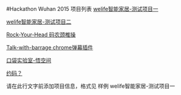 #Hackathon Wuhan 2015 项目列表
[welife智能家居-测试项目一](https://github.com/binhe22/HackWuhan2015) 

[welife智能家居-测试项目二](https://github.com/binhe22/HackWuhan2015)

[Rock-Your-Head 码农颈椎操](https://github.com/AaronJan/rock-your-head)

[Talk-with-barrage chrome弹幕插件](https://github.com/shimohq/barrage)

[口袋实验室-悟空间](https://github.com/wukongclub/wukong)

[约码？](https://github.com/UniqueStudio/YueMa)


请在此行文字前添加项目信息，格式见 样例 welife智能家居-测试项目一 
